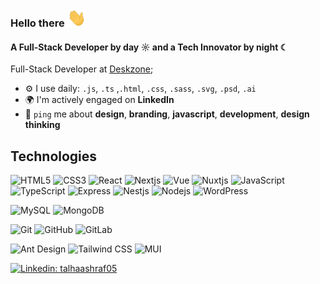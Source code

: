 ### Hello there <img src="https://github.com/ABSphreak/ABSphreak/blob/master/gifs/Hi.gif" width="30">

#### A Full-Stack Developer by day ☼ and a Tech Innovator by night ☾

Full-Stack Developer at [Deskzone](https://deskzone.org/);<br>

- ⚙️ I use daily: `.js`, `.ts` ,`.html`, `.css`, `.sass`, `.svg`, `.psd`, `.ai`
- 🌍 I'm actively engaged on **LinkedIn**
- 💬 `ping` me about **design**, **branding**, **javascript**, **development**, **design thinking**

## Technologies


![HTML5](https://img.shields.io/badge/-HTML5-E34F26?style=flat-square&logo=html5&logoColor=white)
![CSS3](https://img.shields.io/badge/-CSS3-1572B6?style=flat-square&logo=css3)
![React](https://img.shields.io/badge/-React-black?style=flat-square&logo=react)
![Nextjs](https://img.shields.io/badge/-Nextjs-black?style=flat-square&logo=Next.js)
![Vue](https://img.shields.io/badge/-Vue-black?style=flat-square&logo=vue.js)
![Nuxtjs](https://img.shields.io/badge/-Nuxtjs-black?style=flat-square&logo=nuxt.js)
![JavaScript](https://img.shields.io/badge/-JavaScript-black?style=flat-square&logo=javascript)
![TypeScript](https://img.shields.io/badge/-TypeScript-black?style=flat-square&logo=typescript)
![Express](https://img.shields.io/badge/-Express-black?style=flat-square&logo=express)
![Nestjs](https://img.shields.io/badge/-Nestjs-black?style=flat-square&logo=nestjs)
![Nodejs](https://img.shields.io/badge/-Nodejs-black?style=flat-square&logo=Node.js)
![WordPress](https://img.shields.io/badge/-WordPress-black?style=flat-square&logo=wordpress)



![MySQL](https://img.shields.io/badge/-MySQL-black?style=flat-square&logo=mysql)
![MongoDB](https://img.shields.io/badge/-MongoDB-black?style=flat-square&logo=mongodb)


![Git](https://img.shields.io/badge/-Git-black?style=flat-square&logo=git)
![GitHub](https://img.shields.io/badge/-GitHub-181717?style=flat-square&logo=github)
![GitLab](https://img.shields.io/badge/-GitLab-FCA121?style=flat-square&logo=gitlab)

![Ant Design](https://img.shields.io/badge/-Ant%20Design-black?style=flat-square&logo=ant-design)
![Tailwind CSS](https://img.shields.io/badge/-Tailwind%20CSS-black?style=flat-square&logo=tailwind-css)
![MUI](https://img.shields.io/badge/-MUI-black?style=flat-square&logo=mui)

[![Linkedin: talhaashraf05](https://img.shields.io/badge/-talhaashraf05-blue?style=flat-square&logo=Linkedin&logoColor=white&link=https://www.linkedin.com/in/talhaashraf45/)](https://www.linkedin.com/in/talhaashraf45/)

<!--
**Talhaashraf05/Talhaashraf05** is a ✨ _special_ ✨ repository because its `README.md` (this file) appears on your GitHub profile.

Here are some ideas to get you started:

Host/Organizing [Softenmedia](https://softenmedia.com);<br>
- 💅 Designed: @pestphp, [NorthMeetsSouth.audio](https://www.northmeetssouth.audio), [ThenPing.me](https://thenping.me), [HappydDev.fm](https://www.happydev.fm), etc…


- 🔭 I’m currently working on ...
- 🌱 I’m currently learning ...
- 👯 I’m looking to collaborate on ...
- 🤔 I’m looking for help with ...
- 💬 Ask me about ...
- 📫 How to reach me: ...
- 😄 Pronouns: ...
- ⚡ Fun fact: ...
-->
